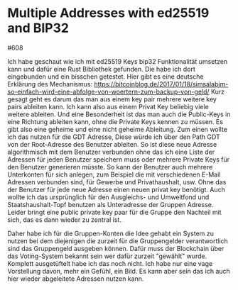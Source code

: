 # Multiple Addresses with ed25519 and BIP32 
#608

Ich habe geschaut wie ich mit ed25519 Keys bip32 Funktionalität umsetzen kann und dafür eine Rust Bibliothek gefunden. 
Die habe ich dort eingebunden und ein bisschen getestet. 
Hier gibt es eine deutsche Erklärung des Mechanismus:
https://bitcoinblog.de/2017/01/18/simsalabim-so-einfach-wird-eine-abfolge-von-woertern-zum-backup-von-geld/
Kurz gesagt geht es darum das man aus einem key pair mehrere weitere key pairs ableiten kann. 
Ich kann also aus einem Privat Key beliebig viele weitere ableiten. Und eine Besonderheit ist das man auch die Public-Keys in eine Richtung ableiten kann, ohne die Private Keys kennen zu müssen.
Es gibt also eine geheime und eine nicht geheime Ableitung. 
Zum einen wollte ich das nutzen für die GDT Adresse, Diese würde ich über den Path GDT von der Root-Adresse des Benutzer ableiten. 
So ist diese neue Adresse algorithmisch mit dem Benutzer verbunden ohne das ich eine Liste der Adressen für jeden Benutzer speichern muss oder mehrere Private Keys für den Benutzer generieren müsste. 
So kann der Benutzer auch mehrere Unterkonten für sich anlegen, zum Beispiel die mit verschiedenen E-Mail Adressen verbunden sind, für Gewerbe und Privathaushalt, usw. 
Ohne das der Benutzer für jede neue Adresse einen neuen privat key benötigt. 
Auch wollte ich das ursprünglich für den Ausgleichs- und Umweltfond und Staatshaushalt-Topf benutzen als Unteradresse der Gruppen Adresse. 
Leider bringt eine public private key paar für die Gruppe den Nachteil mit sich, das es dann wieder zu zentral ist.


Daher habe ich für die Gruppen-Konten die Idee gehabt ein System zu nutzen bei dem diejenigen die zurzeit für die Gruppengelder verantwortlich sind das Gruppengeld ausgeben können. 
Dafür muss der Blockchain über das Voting-System bekannt sein wer dafür zurzeit "gewählt" wurde. Komplett ausgetüftelt habe ich das noch nicht. Ich habe nur eine vage Vorstellung davon, mehr ein Gefühl, ein Bild.
Es kann aber sein das ich auch hier wieder abgeleitete Adressen nutzen kann.

